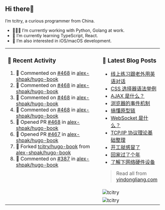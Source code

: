 ## Hi there👋

I’m tcitry, a curious programmer from China.

- 👨🏻‍💻 I’m currently working with Python, Golang at work.
- 🌱 I’m currently learning TypeScript, React.
- 🔭 I’m also interested in iOS/macOS development.

<table width="960px">
<tr>
<td valign="top" rowspan="3" width="450px">

### 🚀 Recent Activity

<!--RECENT_ACTIVITY:start-->
1. 💬 Commented on [#468](https://github.com/alex-shpak/hugo-book/pull/468#issuecomment-1202477605) in [alex-shpak/hugo-book](https://github.com/alex-shpak/hugo-book)
2. 💬 Commented on [#468](https://github.com/alex-shpak/hugo-book/pull/468#issuecomment-1202444271) in [alex-shpak/hugo-book](https://github.com/alex-shpak/hugo-book)
3. 💬 Commented on [#468](https://github.com/alex-shpak/hugo-book/pull/468#issuecomment-1202395719) in [alex-shpak/hugo-book](https://github.com/alex-shpak/hugo-book)
4. 💬 Commented on [#468](https://github.com/alex-shpak/hugo-book/pull/468#issuecomment-1202340373) in [alex-shpak/hugo-book](https://github.com/alex-shpak/hugo-book)
5. 💪 Opened PR [#468](https://github.com/alex-shpak/hugo-book/pull/468) in [alex-shpak/hugo-book](https://github.com/alex-shpak/hugo-book)
6. 💪 Opened PR [#467](https://github.com/alex-shpak/hugo-book/pull/467) in [alex-shpak/hugo-book](https://github.com/alex-shpak/hugo-book)
7. 🔱 Forked [tcitry/hugo-book](https://github.com/tcitry/hugo-book) from [alex-shpak/hugo-book](https://github.com/alex-shpak/hugo-book)
8. 💬 Commented on [#387](https://github.com/alex-shpak/hugo-book/pull/387#issuecomment-1189150193) in [alex-shpak/hugo-book](https://github.com/alex-shpak/hugo-book)
<!--RECENT_ACTIVITY:end-->

</td>
<td valign="top">

### 📝 Latest Blog Posts

<!-- BLOG-POST-LIST:START -->
- [线上练习跟老外用英语对话](https://yindongliang.com/posts/practice-talking-with-english-speaking-person-online/)
- [CSS 选择器语法举例](https://yindongliang.com/posts/css-selector-syntax/)
- [AJAX 是什么？](https://yindongliang.com/posts/what-is-AJAX/)
- [浏览器的事件机制](https://yindongliang.com/posts/browser-event/)
- [搞懂原型链](https://yindongliang.com/posts/prototype-chain/)
- [WebSocket 是什么？](https://yindongliang.com/posts/what-is-websocket/)
- [TCP/IP 协议理论基础整理](https://yindongliang.com/posts/tcpip-questions/)
- [开工就感冒了](https://yindongliang.com/posts/catch-a-cold-when-start-work/)
- [回家过了个年](https://yindongliang.com/posts/this-year-go-home/)
- [了解下网络硬件设备](https://yindongliang.com/posts/network-hardware-device/)
<!-- BLOG-POST-LIST:END -->

> Read all from [yindongliang.com](https://yindongliang.com)

</td>
</tr>
<tr><td><img align="center" src="https://github-readme-stats.vercel.app/api?username=tcitry&show_icons=true&locale=en" alt="tcitry" /></td></tr>
<tr><td><img align="center" src="https://github-readme-streak-stats.herokuapp.com/?user=tcitry&" alt="tcitry" /></td></tr>

</table>
